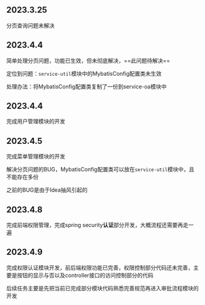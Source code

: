 ## 2023.3.25

分页查询问题未解决

## 2023.4.4

简单处理分页问题，功能已生效，但未彻底解决，==此问题待解决==

定位到问题：`service-util`模块中的MybatisConfig配置类未生效

处理办法：将MybatisConfig配置类复制了一份到service-oa模块中

## 2023.4.4

完成用户管理模块的开发

## 2023.4.5

完成菜单管理模块的开发

解决分页问题的BUG，MybatisConfig配置类可以放在`service-util`模块中，且不能存在多份

之前的BUG是由于Idea抽风引起的

## 2023.4.8

完成前端权限管理，完成spring security**认证**部分开发，大概流程还需要再走一遍

## 2023.4.9

完成权限认证模块开发，前后端权限功能已完善，权限控制部分代码还未完善，主要是按钮的显示与否以及controller接口的访问控制部分的代码

后续任务主要是先把当前已完成部分模块代码熟悉完善规范再进入审批流程模块的开发